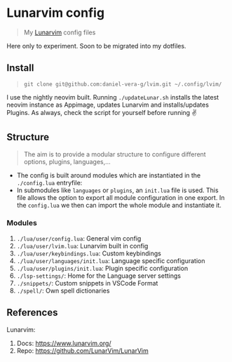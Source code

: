 # Lunarvim config

> My [Lunarvim](https://www.lunarvim.org/) config files

Here only to experiment. Soon to be migrated into my dotfiles.

## Install

> `git clone git@github.com:daniel-vera-g/lvim.git ~/.config/lvim/`

I use the nightly neovim built. Running `./updateLunar.sh` installs the latest neovim instance as Appimage, updates Lunarvim and installs/updates Plugins. As always, check the script for yourself before running ✌

## Structure

> The aim is to provide a modular structure to configure different options, plugins, languages,...

- The config is built around modules which are instantiated in the `./config.lua` entryfile:
- In submodules like `languages` or `plugins`, an `init.lua` file is used. This file allows the option to export all module configuration in one export. In the `config.lua` we then can import the whole module and instantiate it.

### Modules

1. `./lua/user/config.lua`: General vim config
2. `./lua/user/lvim.lua`: Lunarvim built in config
3. `./lua/user/keybindings.lua`: Custom keybindings
4. `./lua/user/languages/init.lua`: Language specific configuration
5. `./lua/user/plugins/init.lua`: Plugin specific configuration
6. `./lsp-settings/`: Home for the Language server settings
7. `./snippets/`: Custom snippets in VSCode Format
8. `./spell/`: Own spell dictionaries

## References

Lunarvim:

1. Docs: https://www.lunarvim.org/
2. Repo: https://github.com/LunarVim/LunarVim
